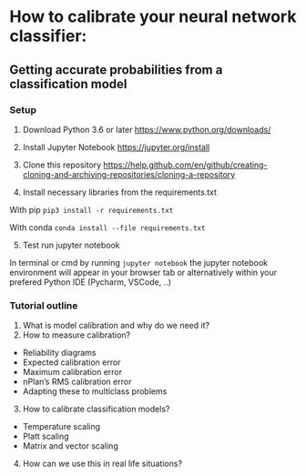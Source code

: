 # How to calibrate your neural network classifier: 
## Getting accurate probabilities from a classification model

### Setup
1. Download Python 3.6 or later https://www.python.org/downloads/

2. Install Jupyter Notebook https://jupyter.org/install

3. Clone this repository https://help.github.com/en/github/creating-cloning-and-archiving-repositories/cloning-a-repository

4. Install necessary libraries from the requirements.txt

With pip `pip3 install -r requirements.txt`

With conda `conda install --file requirements.txt`

5. Test run jupyter notebook

In terminal or cmd by running `jupyter notebook` the jupyter notebook environment will appear in your browser tab
or alternatively within your prefered Python IDE (Pycharm, VSCode, ..)

### Tutorial outline
1. What is model calibration and why do we need it?
2. How to measure calibration?
  * Reliability diagrams
  * Expected calibration error
  * Maximum calibration error
  * nPlan’s RMS calibration error
  * Adapting these to multiclass problems
3. How to calibrate classification models?
  * Temperature scaling
  * Platt scaling
  * Matrix and vector scaling
4. How can we use this in real life situations?
